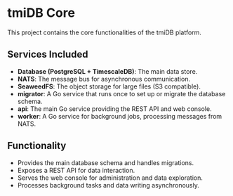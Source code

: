 # tmiDB Core

This project contains the core functionalities of the tmiDB platform.

## Services Included

- **Database (PostgreSQL + TimescaleDB)**: The main data store.
- **NATS**: The message bus for asynchronous communication.
- **SeaweedFS**: The object storage for large files (S3 compatible).
- **migrator**: A Go service that runs once to set up or migrate the database schema.
- **api**: The main Go service providing the REST API and web console.
- **worker**: A Go service for background jobs, processing messages from NATS.

## Functionality

- Provides the main database schema and handles migrations.
- Exposes a REST API for data interaction.
- Serves the web console for administration and data exploration.
- Processes background tasks and data writing asynchronously.
